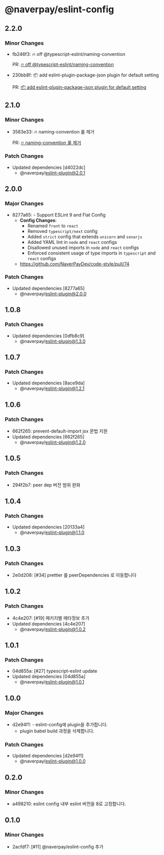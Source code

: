 # @naverpay/eslint-config

## 2.2.0

### Minor Changes

- fb246f3: 🔥 off @typescript-eslint/naming-convention

  PR: [🔥 off @typescript-eslint/naming-convention](https://github.com/NaverPayDev/code-style/pull/87)

- 230bb8f: 📦 add eslint-plugin-package-json plugin for default setting

  PR: [📦 add eslint-plugin-package-json plugin for default setting](https://github.com/NaverPayDev/code-style/pull/85)

## 2.1.0

### Minor Changes

- 3583e33: 🔥 naming-convention 룰 제거

  PR: [🔥 naming-convention 룰 제거](https://github.com/NaverPayDev/code-style/pull/81)

### Patch Changes

- Updated dependencies [d4022dc]
  - @naverpay/eslint-plugin@2.0.1

## 2.0.0

### Major Changes

- 8277a65: - Support ESLint 9 and Flat Config
  - **Config Changes**:
    - Renamed `front` to `react`
    - Removed `typescript/next` config
    - Added `strict` config that extends `unicorn` and `sonarjs`
    - Added YAML lint in `node` and `react` configs
    - Disallowed unused imports in `node` and `react` configs
    - Enforced consistent usage of type imports in `typescript` and `react` configs
  - <https://github.com/NaverPayDev/code-style/pull/74>

### Patch Changes

- Updated dependencies [8277a65]
  - @naverpay/eslint-plugin@2.0.0

## 1.0.8

### Patch Changes

- Updated dependencies [0dfb8c9]
  - @naverpay/eslint-plugin@1.3.0

## 1.0.7

### Patch Changes

- Updated dependencies [8ace9da]
  - @naverpay/eslint-plugin@1.2.1

## 1.0.6

### Patch Changes

- 662f265: prevent-default-import jsx 문법 지원
- Updated dependencies [662f265]
  - @naverpay/eslint-plugin@1.2.0

## 1.0.5

### Patch Changes

- 294f2b7: peer dep 버전 범위 완화

## 1.0.4

### Patch Changes

- Updated dependencies [20133a4]
  - @naverpay/eslint-plugin@1.1.0

## 1.0.3

### Patch Changes

- 2e0d208: [#34] prettier 를 peerDependencies 로 이동합니다

## 1.0.2

### Patch Changes

- 4c4e207: [#19] 패키지별 메타정보 추가
- Updated dependencies [4c4e207]
  - @naverpay/eslint-plugin@1.0.2

## 1.0.1

### Patch Changes

- 04d855a: [#27] typescript-eslint update
- Updated dependencies [04d855a]
  - @naverpay/eslint-plugin@1.0.1

## 1.0.0

### Major Changes

- d2e94f1: - eslint-config에 plugin을 추가합니다.
  - plugin babel build 과정을 삭제합니다.

### Patch Changes

- Updated dependencies [d2e94f1]
  - @naverpay/eslint-plugin@1.0.0

## 0.2.0

### Minor Changes

- a498210: eslint config 내부 eslint 버전을 8로 고정합니다.

## 0.1.0

### Minor Changes

- 2acfdf7: [#11] @naverpay/eslint-config 추가
